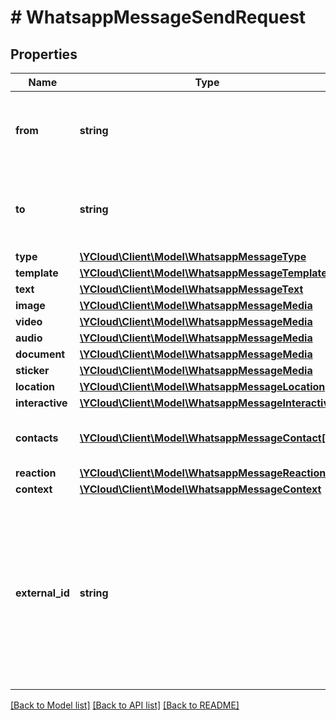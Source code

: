 # # WhatsappMessageSendRequest

## Properties

Name | Type | Description | Notes
------------ | ------------- | ------------- | -------------
**from** | **string** | The sender&#39;s phone number in [E.164](https://en.wikipedia.org/wiki/E.164) format. |
**to** | **string** | The recipient&#39;s phone number in [E.164](https://en.wikipedia.org/wiki/E.164) format. |
**type** | [**\YCloud\Client\Model\WhatsappMessageType**](WhatsappMessageType.md) |  |
**template** | [**\YCloud\Client\Model\WhatsappMessageTemplate**](WhatsappMessageTemplate.md) |  | [optional]
**text** | [**\YCloud\Client\Model\WhatsappMessageText**](WhatsappMessageText.md) |  | [optional]
**image** | [**\YCloud\Client\Model\WhatsappMessageMedia**](WhatsappMessageMedia.md) |  | [optional]
**video** | [**\YCloud\Client\Model\WhatsappMessageMedia**](WhatsappMessageMedia.md) |  | [optional]
**audio** | [**\YCloud\Client\Model\WhatsappMessageMedia**](WhatsappMessageMedia.md) |  | [optional]
**document** | [**\YCloud\Client\Model\WhatsappMessageMedia**](WhatsappMessageMedia.md) |  | [optional]
**sticker** | [**\YCloud\Client\Model\WhatsappMessageMedia**](WhatsappMessageMedia.md) |  | [optional]
**location** | [**\YCloud\Client\Model\WhatsappMessageLocation**](WhatsappMessageLocation.md) |  | [optional]
**interactive** | [**\YCloud\Client\Model\WhatsappMessageInteractive**](WhatsappMessageInteractive.md) |  | [optional]
**contacts** | [**\YCloud\Client\Model\WhatsappMessageContact[]**](WhatsappMessageContact.md) | Required when &#x60;type&#x60; is &#x60;contacts&#x60;. | [optional]
**reaction** | [**\YCloud\Client\Model\WhatsappMessageReaction**](WhatsappMessageReaction.md) |  | [optional]
**context** | [**\YCloud\Client\Model\WhatsappMessageContext**](WhatsappMessageContext.md) |  | [optional]
**external_id** | **string** | A unique string to reference the object. This can be an order number or similar, and can be used to reconcile the object with your internal systems. | [optional]

[[Back to Model list]](../../README.md#models) [[Back to API list]](../../README.md#endpoints) [[Back to README]](../../README.md)
